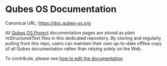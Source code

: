# Qubes OS Documentation

Canonical URL: https://doc.qubes-os.org

All [Qubes OS Project](https://github.com/QubesOS) documentation pages are
stored as plain reStructuredText files in this dedicated repository. By cloning and
regularly pulling from this repo, users can maintain their own up-to-date
offline copy of all Qubes documentation rather than relying solely on the Web.

To contribute, please see [how to edit the
documentation](https://doc.qubes-os.org/en/latest/developer/general/how-to-edit-the-rst-documentation.html).
